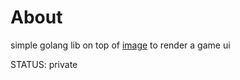 # About

simple golang lib on top of [image](https://golang.org/pkg/image/) to render a game ui

STATUS: private
